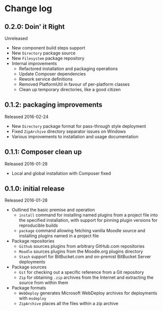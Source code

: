 # Change log

## 0.2.0: Doin' it Right

Unreleased

* New component build steps support
* New `Directory` package source
* New `Filesystem` package repository
* Internal improvements
    * Refactored installation and packaging operations
    * Update Composer dependencies
    * Rework service definitions
    * Removed PlatformUtil in favour of per-platform classes
    * Clean up temporary directories, like a good citizen

## 0.1.2: packaging improvements

Released 2016-02-24

* New `Directory` package format for pass-through style deployment
* Fixed `ZipArchive` directory separator issues on Windows
* Various improvements to installation and usage documentation

## 0.1.1: Composer clean up

Released 2016-01-28

* Local and global installation with Composer fixed

## 0.1.0: initial release

Released 2016-01-28

* Outlined the basic premise and operation
    * `install` command for installing named plugins from a project file
      into the specified installation, with support for pinning plugin versions
      for reproducible builds
    * `package` command allowing fetching vanilla Moodle source and
      installing plugins named in a project file
* Package repositories
    * `Github` sources plugins from arbitrary GitHub.com repositories
    * `Moodle` sources plugins from the Moodle.org plugins directory
    * `Stash` support for BitBucket.com and on-premist BitBucket Server
      deployments
* Package sources
    * `Git` for checking out a specific reference from a Git repository
    * `Zip` for obtaining `.zip` archives from the Internet and
      extracting the source from within them
* Package formats
    * `WebDeploy` generates Microsoft WebDeploy archives for deployments
      with `msdeploy`
    * `ZipArchive` places all the files within a zip archive
